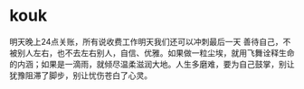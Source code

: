 # kouk
明天晚上24点关账，所有说收费工作明天我们还可以冲刺最后一天
善待自己，不被别人左右，也不去左右别人，自信、优雅。如果做一粒尘埃，就用飞舞诠释生命的内涵；如果是一滴雨，就倾尽温柔滋润大地。人生多磨难，要为自己鼓掌，别让犹豫阻滞了脚步，别让忧伤苍白了心灵。
